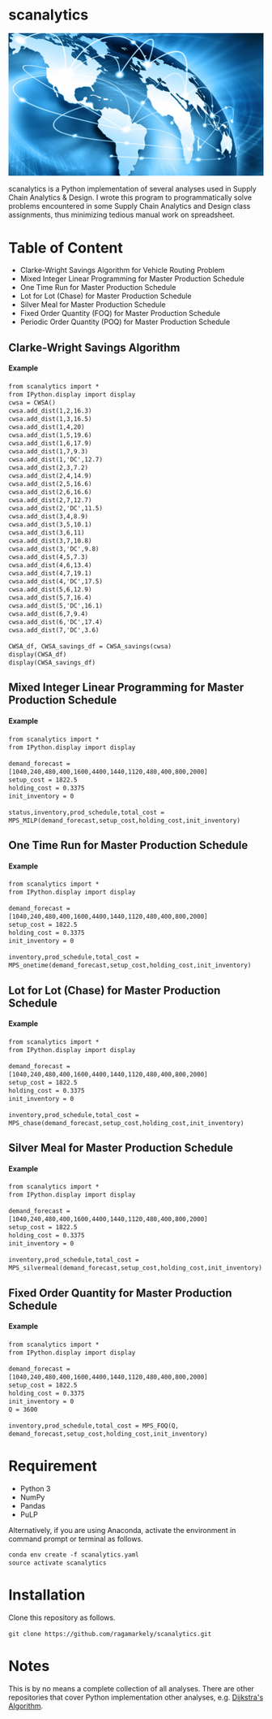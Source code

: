 # scanalytics

![Plot](scanalytics%20wallpaper.png)

scanalytics is a Python implementation of several analyses used in Supply Chain
Analytics & Design. I wrote this program to programmatically
solve problems encountered in some Supply Chain Analytics and Design class
assignments, thus minimizing tedious manual work on spreadsheet.

# Table of Content
* Clarke-Wright Savings Algorithm for Vehicle Routing Problem
* Mixed Integer Linear Programming for Master Production Schedule
* One Time Run for Master Production Schedule
* Lot for Lot (Chase) for Master Production Schedule
* Silver Meal for Master Production Schedule
* Fixed Order Quantity (FOQ) for Master Production Schedule
* Periodic Order Quantity (POQ) for Master Production Schedule


## Clarke-Wright Savings Algorithm

#### Example

```
from scanalytics import *
from IPython.display import display
cwsa = CWSA()
cwsa.add_dist(1,2,16.3)
cwsa.add_dist(1,3,16.5)
cwsa.add_dist(1,4,20)
cwsa.add_dist(1,5,19.6)
cwsa.add_dist(1,6,17.9)
cwsa.add_dist(1,7,9.3)
cwsa.add_dist(1,'DC',12.7)
cwsa.add_dist(2,3,7.2)
cwsa.add_dist(2,4,14.9)
cwsa.add_dist(2,5,16.6)
cwsa.add_dist(2,6,16.6)
cwsa.add_dist(2,7,12.7)
cwsa.add_dist(2,'DC',11.5)
cwsa.add_dist(3,4,8.9)
cwsa.add_dist(3,5,10.1)
cwsa.add_dist(3,6,11)
cwsa.add_dist(3,7,10.8)
cwsa.add_dist(3,'DC',9.8)
cwsa.add_dist(4,5,7.3)
cwsa.add_dist(4,6,13.4)
cwsa.add_dist(4,7,19.1)
cwsa.add_dist(4,'DC',17.5)
cwsa.add_dist(5,6,12.9)
cwsa.add_dist(5,7,16.4)
cwsa.add_dist(5,'DC',16.1)
cwsa.add_dist(6,7,9.4)
cwsa.add_dist(6,'DC',17.4)
cwsa.add_dist(7,'DC',3.6)

CWSA_df, CWSA_savings_df = CWSA_savings(cwsa)
display(CWSA_df)
display(CWSA_savings_df)
```

## Mixed Integer Linear Programming for Master Production Schedule

#### Example

```
from scanalytics import *
from IPython.display import display

demand_forecast = [1040,240,480,400,1600,4400,1440,1120,480,400,800,2000]
setup_cost = 1822.5
holding_cost = 0.3375
init_inventory = 0

status,inventory,prod_schedule,total_cost = MPS_MILP(demand_forecast,setup_cost,holding_cost,init_inventory)
```

## One Time Run for Master Production Schedule

#### Example

```
from scanalytics import *
from IPython.display import display

demand_forecast = [1040,240,480,400,1600,4400,1440,1120,480,400,800,2000]
setup_cost = 1822.5
holding_cost = 0.3375
init_inventory = 0

inventory,prod_schedule,total_cost = MPS_onetime(demand_forecast,setup_cost,holding_cost,init_inventory)
```

## Lot for Lot (Chase) for Master Production Schedule

#### Example

```
from scanalytics import *
from IPython.display import display

demand_forecast = [1040,240,480,400,1600,4400,1440,1120,480,400,800,2000]
setup_cost = 1822.5
holding_cost = 0.3375
init_inventory = 0

inventory,prod_schedule,total_cost = MPS_chase(demand_forecast,setup_cost,holding_cost,init_inventory)
```

## Silver Meal for Master Production Schedule

#### Example

```
from scanalytics import *
from IPython.display import display

demand_forecast = [1040,240,480,400,1600,4400,1440,1120,480,400,800,2000]
setup_cost = 1822.5
holding_cost = 0.3375
init_inventory = 0

inventory,prod_schedule,total_cost = MPS_silvermeal(demand_forecast,setup_cost,holding_cost,init_inventory)
```

## Fixed Order Quantity for Master Production Schedule

#### Example

```
from scanalytics import *
from IPython.display import display

demand_forecast = [1040,240,480,400,1600,4400,1440,1120,480,400,800,2000]
setup_cost = 1822.5
holding_cost = 0.3375
init_inventory = 0
Q = 3600

inventory,prod_schedule,total_cost = MPS_FOQ(Q, demand_forecast,setup_cost,holding_cost,init_inventory)
```

# Requirement
* Python 3
* NumPy
* Pandas
* PuLP

Alternatively, if you are using Anaconda, activate the environment in
command prompt or terminal as follows.

```
conda env create -f scanalytics.yaml
source activate scanalytics
```

# Installation
Clone this repository as follows.

`git clone https://github.com/ragamarkely/scanalytics.git`

# Notes
This is by no means a complete collection of all analyses. There are other
repositories that cover Python implementation other analyses, e.g. [Dijkstra's Algorithm](https://gist.github.com/econchick/4666413).
